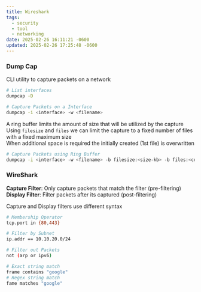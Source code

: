 ```yaml
---
title: Wireshark
tags:
  - security
  - tool
  - networking
date: 2025-02-26 16:11:21 -0600
updated: 2025-02-26 17:25:48 -0600
---
```


### Dump Cap

CLI utility to capture packets on a network

```bash
# List interfaces
dumpcap -D

# Capture Packets on a Interface
dumpcap -i <interface> -w <filename>
```

A ring buffer limits the amount of size that will be utilized by the capture  
Using `filesize` and `files` we can limit the capture to a fixed number of files with a fixed maximum size  
When additional space is required the initially created (1st file) is overwritten  

```bash
# Capture Packets using Ring Buffer
dumpcap -i <interface> -w <filename> -b filesize:<size-kb> -b files:<count>
```


### WireShark

**Capture Filter**: Only capture packets that match the filter (pre-filtering)  
**Display Filter**: Filter packets after its captured (post-filtering)

Capture and Display filters use different syntax

```bash
# Membership Operator
tcp.port in {80,443}

# Filter by Subnet
ip.addr == 10.10.20.0/24

# Filter out Packets
not (arp or ipv6)

# Exact string match
frame contains "google"
# Regex string match
fame matches "google"
```
